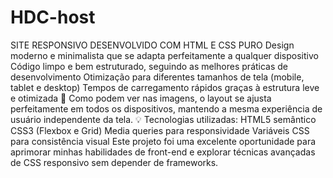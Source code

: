 # HDC-host
SITE RESPONSIVO DESENVOLVIDO COM HTML E CSS PURO
Design moderno e minimalista que se adapta perfeitamente a qualquer dispositivo
Código limpo e bem estruturado, seguindo as melhores práticas de desenvolvimento
Otimização para diferentes tamanhos de tela (mobile, tablet e desktop)
Tempos de carregamento rápidos graças à estrutura leve e otimizada
📱 Como podem ver nas imagens, o layout se ajusta perfeitamente em todos os dispositivos, mantendo a mesma experiência de usuário independente da tela.
💡 Tecnologias utilizadas:
HTML5 semântico
CSS3 (Flexbox e Grid)
Media queries para responsividade
Variáveis CSS para consistência visual
Este projeto foi uma excelente oportunidade para aprimorar minhas habilidades de front-end e explorar técnicas avançadas de CSS responsivo sem depender de frameworks.

